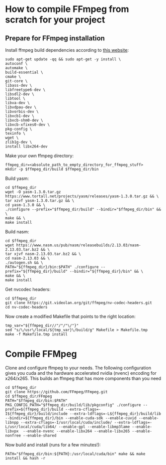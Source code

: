 # How to compile FFmpeg from scratch for your project

## Prepare for FFmpeg installation

Install ffmpeg build dependencies according to
[this website](https://trac.ffmpeg.org/wiki/CompilationGuide/Ubuntu): 

    sudo apt-get update -qq && sudo apt-get -y install \
    autoconf \
    automake \
    build-essential \
    cmake \
    git-core \
    libass-dev \
    libfreetype6-dev \
    libsdl2-dev \
    libtool \
    libva-dev \
    libvdpau-dev \
    libvorbis-dev \
    libxcb1-dev \
    libxcb-shm0-dev \
    libxcb-xfixes0-dev \
    pkg-config \
    texinfo \
    wget \
    zlib1g-dev \
    install libx264-dev

Make your own ffmpeg directory:

    ffmpeg_dir=<absolute_path_to_empty_directory_for_ffmpeg_stuff>
    mkdir -p $ffmpeg_dir/build $ffmpeg_dir/bin

Build yasm:

	cd $ffmpeg_dir
	wget -O yasm-1.3.0.tar.gz https://www.tortall.net/projects/yasm/releases/yasm-1.3.0.tar.gz && \
	tar xzvf yasm-1.3.0.tar.gz && \
	cd yasm-1.3.0 && \
	./configure --prefix="$ffmpeg_dir/build" --bindir="$ffmpeg_dir/bin" && \
	make && \
	make install

Build nasm:


    cd $ffmpeg_dir
    wget https://www.nasm.us/pub/nasm/releasebuilds/2.13.03/nasm-2.13.03.tar.bz2 && \
    tar xjvf nasm-2.13.03.tar.bz2 && \
    cd nasm-2.13.03 && \
    ./autogen.sh && \
    PATH="${ffmpeg_dir}/bin:$PATH" ./configure --prefix="${ffmpeg_dir}/build" --bindir="${ffmpeg_dir}/bin" && \
    make && \
    make install


Get nvcodec headers:


    cd $ffmpeg_dir
    git clone https://git.videolan.org/git/ffmpeg/nv-codec-headers.git
    cd nv-codec-headers

Now create a modified Makefile that points to the right location:

    tmp_var="${ffmpeg_dir//"/"/"\/"}"
    sed "s/\/usr\/local/${tmp_var}\/build/g" Makefile > Makefile.tmp
	make -f Makefile.tmp install


# Compile FFMpeg

Clone and configure ffmpeg to your needs. The following configuration gives you
cuda and the hardware accelerated nvidia (nvenc) encoding for x264/x265.
This builds an ffmpeg that has more components than you need

    cd $ffmpeg_dir
    git clone https://github.com/FFmpeg/FFmpeg.git	
	cd $ffmpeg_dir/FFmpeg
	PATH="$ffmpeg_dir/bin:$PATH" PKG_CONFIG_PATH="$ffmpeg_dir/build/lib/pkgconfig" ./configure --prefix=${ffmpeg_dir}/build --extra-cflags=-I${ffmpeg_dir}/build/include --extra-ldflags=-L${ffmpeg_dir}/build/lib --bindir=${ffmpeg_dir}/bin --enable-cuda-sdk --enable-cuvid --enable-libnpp --extra-cflags=-I/usr/local/cuda/include/ --extra-ldflags=-L/usr/local/cuda/lib64/ --enable-gpl --enable-libmp3lame --enable-libvpx 	--enable-nvenc --enable-libx264 --enable-libx265 --enable-nonfree --enable-shared


Now build and install (runs for a few minutes!):


    PATH="$ffmpeg_dir/bin:${PATH}:/usr/local/cuda/bin" make && make install && hash -r


